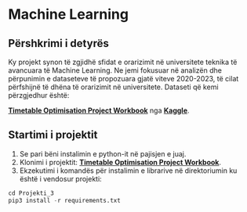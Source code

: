 # Machine Learning

## Përshkrimi i detyrës

Ky projekt synon të zgjidhë sfidat e orarizimit në universitete teknika të avancuara të Machine Learning. Ne jemi fokusuar në analizën dhe përpunimin e dataseteve të propozuara gjatë viteve 2020-2023, të cilat përfshijnë të dhëna të orarizimit në universitete. Dataseti që kemi përzgjedhur është:

**[Timetable Optimisation Project Workbook](https://www.kaggle.com/datasets/anonymousfrog95/assignment-and-scheduling-optimisation-workbook)** nga **[Kaggle](https://www.kaggle.com)**.

## Startimi i projektit
1. Se pari bëni instalimin e python-it në pajisjen e juaj.
2. Klonimi i projektit:  **[Timetable Optimisation Project Workbook](https://github.com/BleronaIdrizi/InteligjencaArtificiale.git)**.
3. Ekzekutimi i komandës për instalimin e librarive në direktoriumin ku është i vendosur projekti:
```python
cd Projekti_3
pip3 install -r requirements.txt
```


